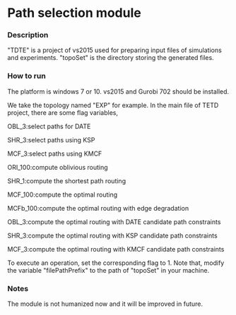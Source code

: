 # Path selection module

### Description
"TDTE" is a project of vs2015 used for preparing input files of simulations and experiments. "topoSet" is the directory storing the generated files. 

### How to run
The platform is windows 7 or 10. vs2015 and Gurobi 702 should be installed. 

We take the topology named "EXP" for example. In the main file of TETD project, there are some flag variables, 

OBL_3:select paths for DATE
 
SHR_3:select paths using KSP

MCF_3:select paths using KMCF

ORI_100:compute oblivious routing

SHR_1:compute the shortest path routing

MCF_100:compute the optimal routing

MCFb_100:compute the optimal routing with edge degradation

OBL_3:compute the optimal routing with DATE candidate path constraints

SHR_3:compute the optimal routing with KSP candidate path constraints

MCF_3:compute the optimal routing with KMCF candidate path constraints


To execute an operation, set the corresponding flag to 1. Note that, modify the variable "filePathPrefix" to the path of "topoSet" in your machine. 

### Notes
The module is not humanized now and it will be improved in future. 

